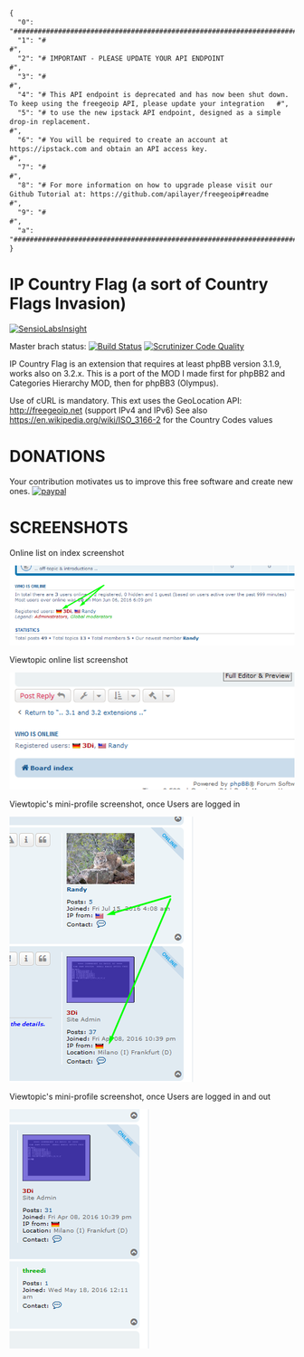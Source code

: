 ```
{
  "0": "#################################################################################################################################",
  "1": "#                                                                                                                               #",
  "2": "# IMPORTANT - PLEASE UPDATE YOUR API ENDPOINT                                                                                   #",
  "3": "#                                                                                                                               #",
  "4": "# This API endpoint is deprecated and has now been shut down. To keep using the freegeoip API, please update your integration   #",
  "5": "# to use the new ipstack API endpoint, designed as a simple drop-in replacement.                                                #",
  "6": "# You will be required to create an account at https://ipstack.com and obtain an API access key.                                #",
  "7": "#                                                                                                                               #",
  "8": "# For more information on how to upgrade please visit our Github Tutorial at: https://github.com/apilayer/freegeoip#readme      #",
  "9": "#                                                                                                                               #",
  "a": "#################################################################################################################################"
}
```




# IP Country Flag (a sort of Country Flags Invasion)

[![SensioLabsInsight](https://insight.sensiolabs.com/projects/d544c1d6-dfe2-45e0-b2fc-7d5378a0d125/big.png)](https://insight.sensiolabs.com/projects/d544c1d6-dfe2-45e0-b2fc-7d5378a0d125)

Master brach status: [![Build Status](https://travis-ci.org/3D-I/IP-Country-Flags.svg)](https://travis-ci.org/3D-I/IP-Country-Flags) [![Scrutinizer Code Quality](https://scrutinizer-ci.com/g/3D-I/IP-Country-Flags/badges/quality-score.png?b=master)](https://scrutinizer-ci.com/g/3D-I/IP-Country-Flags/?branch=master)

IP Country Flag is an extension that requires at least phpBB version 3.1.9, works also on 3.2.x.
This is a port of the MOD I made first for phpBB2 and Categories Hierarchy MOD, then for phpBB3 (Olympus).

Use of cURL is mandatory. 
This ext uses the GeoLocation API: http://freegeoip.net (support IPv4 and IPv6)
See also https://en.wikipedia.org/wiki/ISO_3166-2 for the Country Codes values

# DONATIONS
Your contribution motivates us to improve this free software and create new ones.
[![paypal](https://www.paypalobjects.com/en_US/GB/i/btn/btn_donateCC_LG.gif)](https://www.paypal.com/cgi-bin/webscr?cmd=_s-xclick&hosted_button_id=ZLN6KTV2WQSRN)

# SCREENSHOTS
Online list on index screenshot

![Screenshot](grabs/v0003-onlinelist.png)

Viewtopic online list screenshot

![Screenshot](grabs/v0003-viewtopic-onlinelist.png)

Viewtopic's mini-profile screenshot, once Users are logged in

![Screenshot](grabs/v0003-viewtopic-in.png)

Viewtopic's mini-profile screenshot, once Users are logged in and out

![Screenshot](grabs/v0003-viewtopic-out.png)
